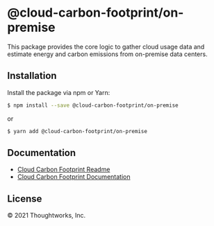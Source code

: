 # @cloud-carbon-footprint/on-premise

This package provides the core logic to gather cloud usage data and estimate energy and carbon emissions from on-premise data centers.

## Installation

Install the package via npm or Yarn:

```sh
$ npm install --save @cloud-carbon-footprint/on-premise
```

or

```sh
$ yarn add @cloud-carbon-footprint/on-premise
```

## Documentation

- [Cloud Carbon Footprint Readme](https://github.com/cloud-carbon-footprint/cloud-carbon-footprint/blob/trunk/README.md)
- [Cloud Carbon Footprint Documentation](https://github.com/cloud-carbon-footprint/cloud-carbon-footprint/tree/trunk/microsite/docs/README.md)

## License

© 2021 Thoughtworks, Inc.
